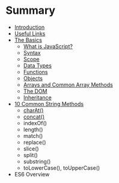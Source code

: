 # Summary

* [Introduction](README.md)
* [Useful Links](useful-links.md)
* [The Basics](the-basics.md)
    * [What is JavaScript?](what-is-javascript.md)
    * [Syntax](syntax.md)
    * [Scope](scope.md)
    * [Data Types](data-types.md)
    * [Functions](functions.md)
    * [Objects](objects.md)
    * [Arrays and Common Array Methods](arrays.md)
    * [The DOM](dom.md)
    * [Inheritance](inheritance.md)
* [10 Common String Methods](string-methods.md)
    * [charAt\(\)](charat.md)
    * [concat\(\)](concat.md)
    * indexOf\(\)
    * length\(\)
    * match\(\)
    * replace\(\)
    * slice\(\)
    * split\(\)
    * substring\(\)
    * toLowerCase\(\), toUpperCase\(\)
* ES6 Overview

